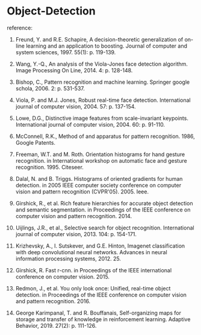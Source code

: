 # Object-Detection
reference:

1.	Freund, Y. and R.E. Schapire, A decision-theoretic generalization of on-line learning and an application to boosting. Journal of computer and system sciences, 1997. 55(1): p. 119-139.

2.	Wang, Y.-Q., An analysis of the Viola-Jones face detection algorithm. Image Processing On Line, 2014. 4: p. 128-148.

3.	Bishop, C., Pattern recognition and machine learning. Springer google schola, 2006. 2: p. 531-537.

4.	Viola, P. and M.J. Jones, Robust real-time face detection. International journal of computer vision, 2004. 57: p. 137-154.

5.	Lowe, D.G., Distinctive image features from scale-invariant keypoints. International journal of computer vision, 2004. 60: p. 91-110.

6.	McConnell, R.K., Method of and apparatus for pattern recognition. 1986, Google Patents.

7.	Freeman, W.T. and M. Roth. Orientation histograms for hand gesture recognition. in International workshop on automatic face and gesture recognition. 1995. Citeseer.

8.	Dalal, N. and B. Triggs. Histograms of oriented gradients for human detection. in 2005 IEEE computer society conference on computer vision and pattern recognition (CVPR'05). 2005. Ieee.

9.	Girshick, R., et al. Rich feature hierarchies for accurate object detection and semantic segmentation. in Proceedings of the IEEE conference on computer vision and pattern recognition. 2014.

10.	Uijlings, J.R., et al., Selective search for object recognition. International journal of computer vision, 2013. 104: p. 154-171.

11.	Krizhevsky, A., I. Sutskever, and G.E. Hinton, Imagenet classification with deep convolutional neural networks. Advances in neural information processing systems, 2012. 25.

12.	Girshick, R. Fast r-cnn. in Proceedings of the IEEE international conference on computer vision. 2015.

13.	Redmon, J., et al. You only look once: Unified, real-time object detection. in Proceedings of the IEEE conference on computer vision and pattern recognition. 2016.

14.	George Karimpanal, T. and R. Bouffanais, Self-organizing maps for storage and transfer of knowledge in reinforcement learning. Adaptive Behavior, 2019. 27(2): p. 111-126.

